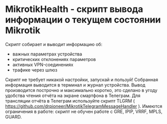 # MikrotikHealth - скрипт вывода информации о текущем состоянии Mikrotik

Скрипт собирает и выводит информацию об:

- важных параметрах устройства
- критических отклонениях параметров
- активных VPN-соединениях
- трафике через шлюз

Скрипт не требует никакой настройки, запускай и пользуй!
Собранная информация выводится в терминал и журнал устройства.
Вывод производится построчно и максимально коротко, это сделано в угоду удобства чтения отчёта на экране смартфона в Телеграм.
Для трансляции отчёта в Телеграм используйте скрипт TLGRM ( https://github.com/drpioneer/MikrotikTelegramMessageHandler ).
Имеются ограничения в работе: скрипт не обучен работе с GRE, IPIP, VRRF, MPLS, GUARD.
